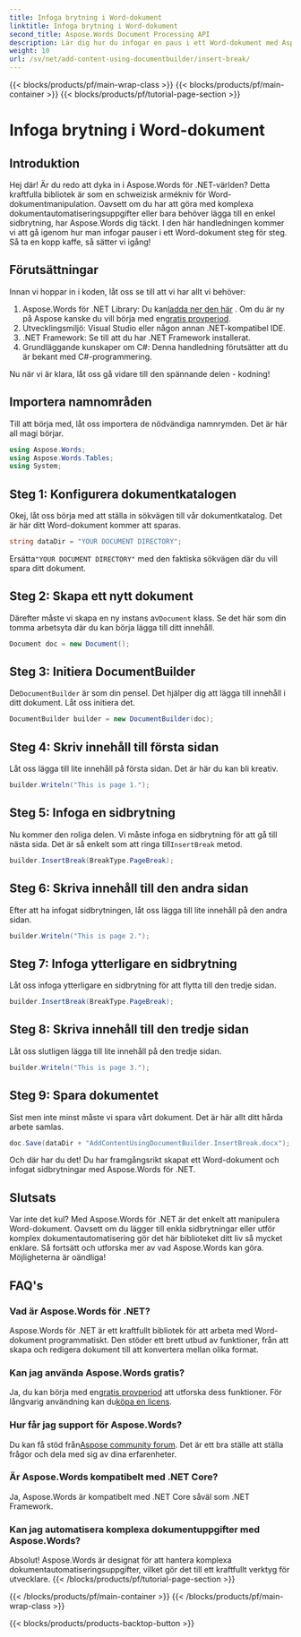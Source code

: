 ```yaml
---
title: Infoga brytning i Word-dokument
linktitle: Infoga brytning i Word-dokument
second_title: Aspose.Words Document Processing API
description: Lär dig hur du infogar en paus i ett Word-dokument med Aspose.Words för .NET med den här detaljerade guiden. Perfekt för utvecklare som vill behärska dokumentmanipulation.
weight: 10
url: /sv/net/add-content-using-documentbuilder/insert-break/
---
```


{{< blocks/products/pf/main-wrap-class >}}
{{< blocks/products/pf/main-container >}}
{{< blocks/products/pf/tutorial-page-section >}}

# Infoga brytning i Word-dokument

## Introduktion

Hej där! Är du redo att dyka in i Aspose.Words för .NET-världen? Detta kraftfulla bibliotek är som en schweizisk armékniv för Word-dokumentmanipulation. Oavsett om du har att göra med komplexa dokumentautomatiseringsuppgifter eller bara behöver lägga till en enkel sidbrytning, har Aspose.Words dig täckt. I den här handledningen kommer vi att gå igenom hur man infogar pauser i ett Word-dokument steg för steg. Så ta en kopp kaffe, så sätter vi igång!

## Förutsättningar

Innan vi hoppar in i koden, låt oss se till att vi har allt vi behöver:

1.  Aspose.Words för .NET Library: Du kan[ladda ner den här](https://releases.aspose.com/words/net/) . Om du är ny på Aspose kanske du vill börja med en[gratis provperiod](https://releases.aspose.com/).
2. Utvecklingsmiljö: Visual Studio eller någon annan .NET-kompatibel IDE.
3. .NET Framework: Se till att du har .NET Framework installerat.
4. Grundläggande kunskaper om C#: Denna handledning förutsätter att du är bekant med C#-programmering.

Nu när vi är klara, låt oss gå vidare till den spännande delen - kodning!

## Importera namnområden

Till att börja med, låt oss importera de nödvändiga namnrymden. Det är här all magi börjar.

```csharp
using Aspose.Words;
using Aspose.Words.Tables;
using System;
```

## Steg 1: Konfigurera dokumentkatalogen

Okej, låt oss börja med att ställa in sökvägen till vår dokumentkatalog. Det är här ditt Word-dokument kommer att sparas.

```csharp
string dataDir = "YOUR DOCUMENT DIRECTORY";
```

 Ersätta`"YOUR DOCUMENT DIRECTORY"` med den faktiska sökvägen där du vill spara ditt dokument.

## Steg 2: Skapa ett nytt dokument

 Därefter måste vi skapa en ny instans av`Document` klass. Se det här som din tomma arbetsyta där du kan börja lägga till ditt innehåll.

```csharp
Document doc = new Document();
```

## Steg 3: Initiera DocumentBuilder

 De`DocumentBuilder` är som din pensel. Det hjälper dig att lägga till innehåll i ditt dokument. Låt oss initiera det.

```csharp
DocumentBuilder builder = new DocumentBuilder(doc);
```

## Steg 4: Skriv innehåll till första sidan

Låt oss lägga till lite innehåll på första sidan. Det är här du kan bli kreativ.

```csharp
builder.Writeln("This is page 1.");
```

## Steg 5: Infoga en sidbrytning

 Nu kommer den roliga delen. Vi måste infoga en sidbrytning för att gå till nästa sida. Det är så enkelt som att ringa till`InsertBreak` metod.

```csharp
builder.InsertBreak(BreakType.PageBreak);
```

## Steg 6: Skriva innehåll till den andra sidan

Efter att ha infogat sidbrytningen, låt oss lägga till lite innehåll på den andra sidan.

```csharp
builder.Writeln("This is page 2.");
```

## Steg 7: Infoga ytterligare en sidbrytning

Låt oss infoga ytterligare en sidbrytning för att flytta till den tredje sidan.

```csharp
builder.InsertBreak(BreakType.PageBreak);
```

## Steg 8: Skriva innehåll till den tredje sidan

Låt oss slutligen lägga till lite innehåll på den tredje sidan.

```csharp
builder.Writeln("This is page 3.");
```

## Steg 9: Spara dokumentet

Sist men inte minst måste vi spara vårt dokument. Det är här allt ditt hårda arbete samlas.

```csharp
doc.Save(dataDir + "AddContentUsingDocumentBuilder.InsertBreak.docx");
```

Och där har du det! Du har framgångsrikt skapat ett Word-dokument och infogat sidbrytningar med Aspose.Words för .NET.

## Slutsats

Var inte det kul? Med Aspose.Words för .NET är det enkelt att manipulera Word-dokument. Oavsett om du lägger till enkla sidbrytningar eller utför komplex dokumentautomatisering gör det här biblioteket ditt liv så mycket enklare. Så fortsätt och utforska mer av vad Aspose.Words kan göra. Möjligheterna är oändliga!

## FAQ's

### Vad är Aspose.Words för .NET?
Aspose.Words för .NET är ett kraftfullt bibliotek för att arbeta med Word-dokument programmatiskt. Den stöder ett brett utbud av funktioner, från att skapa och redigera dokument till att konvertera mellan olika format.

### Kan jag använda Aspose.Words gratis?
Ja, du kan börja med en[gratis provperiod](https://releases.aspose.com/) att utforska dess funktioner. För långvarig användning kan du[köpa en licens](https://purchase.aspose.com/buy).

### Hur får jag support för Aspose.Words?
 Du kan få stöd från[Aspose community forum](https://forum.aspose.com/c/words/8). Det är ett bra ställe att ställa frågor och dela med sig av dina erfarenheter.

### Är Aspose.Words kompatibelt med .NET Core?
Ja, Aspose.Words är kompatibelt med .NET Core såväl som .NET Framework.

### Kan jag automatisera komplexa dokumentuppgifter med Aspose.Words?
Absolut! Aspose.Words är designat för att hantera komplexa dokumentautomatiseringsuppgifter, vilket gör det till ett kraftfullt verktyg för utvecklare.
{{< /blocks/products/pf/tutorial-page-section >}}

{{< /blocks/products/pf/main-container >}}
{{< /blocks/products/pf/main-wrap-class >}}

{{< blocks/products/products-backtop-button >}}
